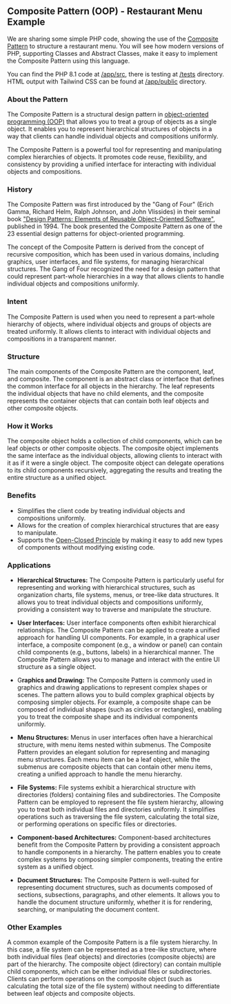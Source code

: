 ## Composite Pattern (OOP) - Restaurant Menu Example

We are sharing some simple PHP code, showing the use of
the [Composite Pattern](https://en.wikipedia.org/wiki/Composite_pattern) to structure a restaurant menu. You will
see how modern versions of PHP, supporting Classes and Abstract Classes, make it easy to implement the Composite Pattern
using this language.

You can find the PHP 8.1 code
at [/app/src](https://github.com/harryrampr/OPP_Composite_Pattern-Rest_Menu_Example/tree/master/app/src), there is
testing at [/tests](https://github.com/harryrampr/OPP_Composite_Pattern-Rest_Menu_Example/tree/master/app/tests)
directory. HTML output with Tailwind CSS can be found
at [/app/public](https://github.com/harryrampr/OPP_Composite_Pattern-Rest_Menu_Example/tree/master/app/public)
directory.

### About the Pattern

The Composite Pattern is a structural design pattern
in [object-oriented programming (OOP)](https://en.wikipedia.org/wiki/Object-oriented_programming) that allows you to
treat a group of objects as a single object. It enables you to represent hierarchical structures of objects in a way
that clients can handle individual objects and compositions uniformly.

The Composite Pattern is a powerful tool for representing and manipulating complex hierarchies of objects. It promotes
code reuse, flexibility, and consistency by providing a unified interface for interacting with individual objects and
compositions.

### History

The Composite Pattern was first introduced by the "Gang of Four" (Erich Gamma, Richard Helm, Ralph Johnson, and
John Vlissides) in their seminal
book ["Design Patterns: Elements of Reusable Object-Oriented Software"](https://en.wikipedia.org/wiki/Design_Patterns),
published in 1994.
The book presented the Composite Pattern as one of the 23 essential design patterns for object-oriented programming.

The concept of the Composite Pattern is derived from the concept of recursive composition, which has been used in
various domains, including graphics, user interfaces, and file systems, for managing hierarchical structures. The Gang
of Four recognized the need for a design pattern that could represent part-whole hierarchies in a way that allows
clients to handle individual objects and compositions uniformly.

### Intent

The Composite Pattern is used when you need to represent a part-whole hierarchy of objects, where individual objects and
groups of objects are treated uniformly. It allows clients to interact with individual objects and compositions in a
transparent manner.

### Structure

The main components of the Composite Pattern are the component, leaf, and composite. The component is an abstract class
or interface that defines the common interface for all objects in the hierarchy. The leaf represents the individual
objects that have no child elements, and the composite represents the container objects that can contain both leaf
objects and other composite objects.

### How it Works

The composite object holds a collection of child components, which can be leaf objects or other composite objects. The
composite object implements the same interface as the individual objects, allowing clients to interact with it as if it
were a single object. The composite object can delegate operations to its child components recursively, aggregating the
results and treating the entire structure as a unified object.

### Benefits

- Simplifies the client code by treating individual objects and compositions uniformly.
- Allows for the creation of complex hierarchical structures that are easy to manipulate.
- Supports the [Open-Closed Principle](https://en.wikipedia.org/wiki/Open%E2%80%93closed_principle) by making it easy to
  add new types of components without modifying existing code.

### Applications

- **Hierarchical Structures:** The Composite Pattern is particularly useful for representing and working with
  hierarchical structures, such as organization charts, file systems, menus, or tree-like data structures. It allows you
  to treat individual objects and compositions uniformly, providing a consistent way to traverse and manipulate the
  structure.

- **User Interfaces:** User interface components often exhibit hierarchical relationships. The Composite Pattern can be
  applied to create a unified approach for handling UI components. For example, in a graphical user interface, a
  composite component (e.g., a window or panel) can contain child components (e.g., buttons, labels) in a hierarchical
  manner. The Composite Pattern allows you to manage and interact with the entire UI structure as a single object.

- G**raphics and Drawing:** The Composite Pattern is commonly used in graphics and drawing applications to represent
  complex shapes or scenes. The pattern allows you to build complex graphical objects by composing simpler objects. For
  example, a composite shape can be composed of individual shapes (such as circles or rectangles), enabling you to treat
  the composite shape and its individual components uniformly.

- **Menu Structures:** Menus in user interfaces often have a hierarchical structure, with menu items nested within
  submenus. The Composite Pattern provides an elegant solution for representing and managing menu structures. Each menu
  item can be a leaf object, while the submenus are composite objects that can contain other menu items, creating a
  unified approach to handle the menu hierarchy.

- **File Systems:** File systems exhibit a hierarchical structure with directories (folders) containing files and
  subdirectories. The Composite Pattern can be employed to represent the file system hierarchy, allowing you to treat
  both individual files and directories uniformly. It simplifies operations such as traversing the file system,
  calculating the total size, or performing operations on specific files or directories.

- **Component-based Architectures:** Component-based architectures benefit from the Composite Pattern by providing a
  consistent approach to handle components in a hierarchy. The pattern enables you to create complex systems by
  composing simpler components, treating the entire system as a unified object.

- **Document Structures:** The Composite Pattern is well-suited for representing document structures, such as documents
  composed of sections, subsections, paragraphs, and other elements. It allows you to handle the document structure
  uniformly, whether it is for rendering, searching, or manipulating the document content.

### Other Examples

A common example of the Composite Pattern is a file system hierarchy. In this case, a file system can be represented as
a tree-like structure, where both individual files (leaf objects) and directories (composite objects) are part of the
hierarchy. The composite object (directory) can contain multiple child components, which can be either individual files
or subdirectories. Clients can perform operations on the composite object (such as calculating the total size of the
file system) without needing to differentiate between leaf objects and composite objects.